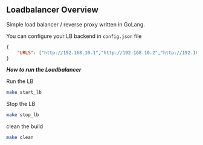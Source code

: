 ## Loadbalancer Overview

Simple load balancer / reverse proxy written in GoLang.

You can configure your LB backend in `config.json` file

```json
{
    "URLS": ["http://192.168.10.1","http://192.168.10.2","http://192.168.10.3"]
}
```
***How to run the Loadbalancer***

Run the LB
```bash
make start_lb
```
Stop the LB
```bash
make stop_lb
```
clean the build 
```bash 
make clean 
```
